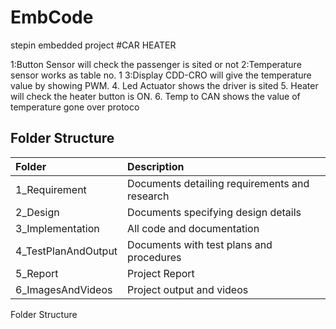 # EmbCode
stepin embedded project
#CAR HEATER


1:Button Sensor will check the passenger is sited or not
2:Temperature sensor works as table no. 1
3:Display CDD-CRO will give the temperature value by showing PWM.
4. Led Actuator shows the driver is sited
5. Heater will check the heater button is ON.
6. Temp to CAN shows the value of temperature gone over protoco

## Folder Structure
|**Folder**|**Description**|
| :- | :- |
|1\_Requirement|Documents detailing requirements and research|
|2\_Design|Documents specifying design details|
|3\_Implementation|All code and documentation|
|4\_TestPlanAndOutput|Documents with test plans and procedures|
|5\_Report|Project Report|
|6\_ImagesAndVideos|Project output and videos|
Folder Structure

